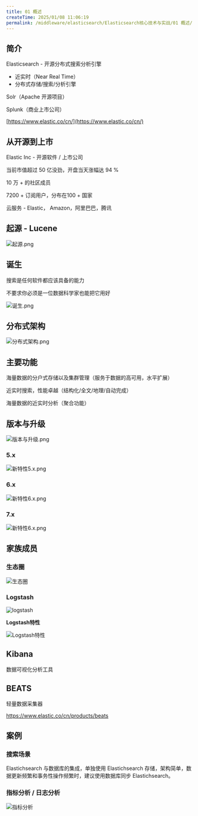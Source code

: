 ```yaml
---
title: 01 概述
createTime: 2025/01/08 11:06:19
permalink: /middleware/elasticsearch/Elasticsearch核心技术与实战/01 概述/
---
```




## 简介

Elasticsearch - 开源分布式搜索分析引擎

- 近实时（Near Real Time）
- 分布式存储/搜索/分析引擎

Solr（Apache 开源项目）

Splunk（商业上市公司）

[https://www.elastic.co/cn/](https://www.elastic.co/cn/)

## 从开源到上市

Elastic Inc - 开源软件 / 上市公司

当前市值超过 50 亿没劲，开盘当天涨幅达 94 %

10 万 + 的社区成员

7200 + 订阅用户，分布在100 + 国家

云服务 - Elastic， Amazon，阿里巴巴，腾讯


## 起源 - Lucene

![起源.png](/images/middleware/redis/elasticsearch/01/起源.png)

## 诞生

搜索是任何软件都应该具备的能力

不要求你必须是一位数据科学家也能把它用好

![诞生.png](/images/middleware/redis/elasticsearch/01/诞生.png)

## 分布式架构

![分布式架构.png](/images/middleware/redis/elasticsearch/01/分布式架构.png)

## 主要功能

海量数据的分户式存储以及集群管理（服务于数据的高可用，水平扩展）

近实时搜索，性能卓越（结构化/全文/地理/自动完成）

海量数据的近实时分析（聚合功能）

## 版本与升级

![版本与升级.png](/images/middleware/redis/elasticsearch/01/版本与升级.png)

### 5.x

![新特性5.x.png](/images/middleware/redis/elasticsearch/01/新特性5.x.png)

### 6.x

![新特性6.x.png](/images/middleware/redis/elasticsearch/01/新特性6.x.png)

### 7.x

![新特性6.x.png](/images/middleware/redis/elasticsearch/01/新特性7.x.png)

## 家族成员

### 生态圈

![生态圈](/images/middleware/redis/elasticsearch/01/生态圈.png)

### Logstash

![logstash](/images/middleware/redis/elasticsearch/01/logstash.png)

**Logstash特性**

![Logstash特性](/images/middleware/redis/elasticsearch/01/logstash特性.png)

## Kibana

数据可视化分析工具

## BEATS

轻量数据采集器

https://www.elastic.co/cn/products/beats

## 案例

### 搜索场景

Elastichsearch 与数据库的集成，单独使用 Elastichsearch 存储，架构简单，数据更新频繁和事务性操作频繁时，建议使用数据库同步 Elastichsearch。

### 指标分析 / 日志分析

![指标分析](/images/middleware/redis/elasticsearch/01/指标分析.png)